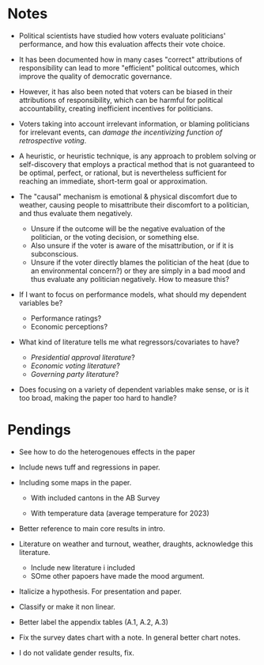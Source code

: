 # Notes

- Political scientists have studied how voters evaluate politicians' performance, and how this evaluation affects their vote choice.

- It has been documented how in many cases "correct" attributions of responsibility can lead to more "efficient" political outcomes, which improve the quality of democratic governance.

- However, it has also been noted that voters can be biased in their attributions of responsibility, which can be harmful for political accountability, creating inefficient incentives for politicians.

- Voters taking into account irrelevant information, or blaming politicians for irrelevant events, can *damage the incentivizing function of retrospective voting*.

- A heuristic, or heuristic technique, is any approach to problem solving or self-discovery that employs a practical method that is not guaranteed to be optimal, perfect, or rational, but is nevertheless sufficient for reaching an immediate, short-term goal or approximation.

- The "causal" mechanism is emotional & physical discomfort due to weather, causing people to misattribute their discomfort to a politician, and thus evaluate them negatively. 
    - Unsure if the outcome will be the negative evaluation of the politician, or the voting decision, or something else.
    - Also unsure if the voter is aware of the misattribution, or if it is subconscious.
    - Unsure if the voter directly blames the politician of the heat (due to an environmental concern?) or they are simply in a bad mood and thus evaluate any politician negatively. How to measure this?

- If I want to focus on performance models, what should my dependent variables be? 
    - Performance ratings?
    - Economic perceptions?

- What kind of literature tells me what regressors/covariates to have?
    - *Presidential approval literature*?
    - *Economic voting literature*?
    - *Governing party literature*?

- Does focusing on a variety of dependent variables make sense, or is it too broad, making the paper too hard to handle? 
  
# Pendings

- See how to do the heterogenoues effects in the paper

- Include news tuff and regressions in paper. 

- Including some maps in the paper.

    - With included cantons in the AB Survey

    - With temperature data (average temperature for 2023)

- Better reference to main core results in intro. 

- Literature on weather and turnout, weather, draughts, acknowledge this literature. 

    - Include new literature i included
    - SOme other papoers have made the mood argument.

- Italicize a hypothesis. For presentation and paper. 

- Classify or make it non linear.  

- Better label the appendix tables (A.1, A.2, A.3)

- Fix the survey dates chart with a note. In general better chart notes. 

- I do not validate gender results, fix. 